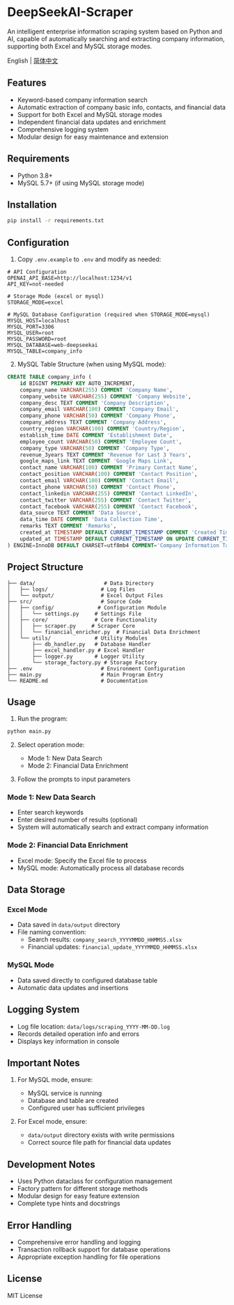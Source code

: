# DeepSeekAI-Scraper

An intelligent enterprise information scraping system based on Python and AI, capable of automatically searching and extracting company information, supporting both Excel and MySQL storage modes.

English | [简体中文](README.md)

## Features

- Keyword-based company information search
- Automatic extraction of company basic info, contacts, and financial data
- Support for both Excel and MySQL storage modes
- Independent financial data updates and enrichment
- Comprehensive logging system
- Modular design for easy maintenance and extension

## Requirements

- Python 3.8+
- MySQL 5.7+ (if using MySQL storage mode)

## Installation

```bash
pip install -r requirements.txt
```

## Configuration

1. Copy `.env.example` to `.env` and modify as needed:

```env
# API Configuration
OPENAI_API_BASE=http://localhost:1234/v1
API_KEY=not-needed

# Storage Mode (excel or mysql)
STORAGE_MODE=excel

# MySQL Database Configuration (required when STORAGE_MODE=mysql)
MYSQL_HOST=localhost
MYSQL_PORT=3306
MYSQL_USER=root
MYSQL_PASSWORD=root
MYSQL_DATABASE=web-deepseekai
MYSQL_TABLE=company_info
```

2. MySQL Table Structure (when using MySQL mode):

```sql
CREATE TABLE company_info (
    id BIGINT PRIMARY KEY AUTO_INCREMENT,
    company_name VARCHAR(255) COMMENT 'Company Name',
    company_website VARCHAR(255) COMMENT 'Company Website',
    company_desc TEXT COMMENT 'Company Description',
    company_email VARCHAR(100) COMMENT 'Company Email',
    company_phone VARCHAR(50) COMMENT 'Company Phone',
    company_address TEXT COMMENT 'Company Address',
    country_region VARCHAR(100) COMMENT 'Country/Region',
    establish_time DATE COMMENT 'Establishment Date',
    employee_count VARCHAR(50) COMMENT 'Employee Count',
    company_type VARCHAR(50) COMMENT 'Company Type',
    revenue_3years TEXT COMMENT 'Revenue for Last 3 Years',
    google_maps_link TEXT COMMENT 'Google Maps Link',
    contact_name VARCHAR(100) COMMENT 'Primary Contact Name',
    contact_position VARCHAR(100) COMMENT 'Contact Position',
    contact_email VARCHAR(100) COMMENT 'Contact Email',
    contact_phone VARCHAR(50) COMMENT 'Contact Phone',
    contact_linkedin VARCHAR(255) COMMENT 'Contact LinkedIn',
    contact_twitter VARCHAR(255) COMMENT 'Contact Twitter',
    contact_facebook VARCHAR(255) COMMENT 'Contact Facebook',
    data_source TEXT COMMENT 'Data Source',
    data_time DATE COMMENT 'Data Collection Time',
    remarks TEXT COMMENT 'Remarks',
    created_at TIMESTAMP DEFAULT CURRENT_TIMESTAMP COMMENT 'Created Time',
    updated_at TIMESTAMP DEFAULT CURRENT_TIMESTAMP ON UPDATE CURRENT_TIMESTAMP COMMENT 'Updated Time'
) ENGINE=InnoDB DEFAULT CHARSET=utf8mb4 COMMENT='Company Information Table';
```

## Project Structure

```
├── data/                      # Data Directory
│   ├── logs/                 # Log Files
│   └── output/               # Excel Output Files
├── src/                      # Source Code
│   ├── config/              # Configuration Module
│   │   └── settings.py     # Settings File
│   ├── core/               # Core Functionality
│   │   ├── scraper.py     # Scraper Core
│   │   └── financial_enricher.py  # Financial Data Enrichment
│   └── utils/              # Utility Modules
│       ├── db_handler.py   # Database Handler
│       ├── excel_handler.py # Excel Handler
│       ├── logger.py       # Logger Utility
│       └── storage_factory.py # Storage Factory
├── .env                      # Environment Configuration
├── main.py                   # Main Program Entry
└── README.md                 # Documentation
```

## Usage

1. Run the program:
```bash
python main.py
```

2. Select operation mode:
   - Mode 1: New Data Search
   - Mode 2: Financial Data Enrichment

3. Follow the prompts to input parameters

### Mode 1: New Data Search

- Enter search keywords
- Enter desired number of results (optional)
- System will automatically search and extract company information

### Mode 2: Financial Data Enrichment

- Excel mode: Specify the Excel file to process
- MySQL mode: Automatically process all database records

## Data Storage

### Excel Mode
- Data saved in `data/output` directory
- File naming convention:
  - Search results: `company_search_YYYYMMDD_HHMMSS.xlsx`
  - Financial updates: `financial_update_YYYYMMDD_HHMMSS.xlsx`

### MySQL Mode
- Data saved directly to configured database table
- Automatic data updates and insertions

## Logging System

- Log file location: `data/logs/scraping_YYYY-MM-DD.log`
- Records detailed operation info and errors
- Displays key information in console

## Important Notes

1. For MySQL mode, ensure:
   - MySQL service is running
   - Database and table are created
   - Configured user has sufficient privileges

2. For Excel mode, ensure:
   - `data/output` directory exists with write permissions
   - Correct source file path for financial data updates

## Development Notes

- Uses Python dataclass for configuration management
- Factory pattern for different storage methods
- Modular design for easy feature extension
- Complete type hints and docstrings

## Error Handling

- Comprehensive error handling and logging
- Transaction rollback support for database operations
- Appropriate exception handling for file operations

## License

MIT License 